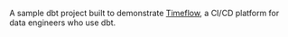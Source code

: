 A sample dbt project built to demonstrate [Timeflow](https://timeflow.systems), a CI/CD platform for data engineers who use dbt. 
  
   
